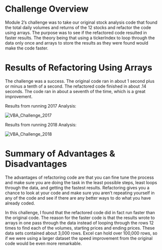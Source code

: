 # Challenge Overview

Module 2’s challenge was to take our original stock analysis code that found the total daily volumes and returns of the 12 stocks and refactor the code using arrays. The purpose was to see if the refactored code resulted in faster results. The theory being that using a tickerIndex to loop through the data only once and arrays to store the results as they were found would make the code faster.

# Results of Refactoring Using Arrays

The challenge was a success. The original code ran in about 1 second plus or minus a tenth of a second. The refactored code finished in about .14 seconds. The code ran in about a seventh of the time, which is a great improvement. 
  
Results from running 2017 Analysis:

![VBA_Challenge_2017](https://user-images.githubusercontent.com/95837693/148323908-5d47a950-35be-4645-8bb8-20323e9f9383.PNG)

Results from running 2018 Analysis:

![VBA_Challenge_2018](https://user-images.githubusercontent.com/95837693/148323915-e0d7ee83-5332-4906-a2e6-f07330d405a3.PNG)

# Summary of Advantages & Disadvantages

The advantages of refactoring code are that you can fine tune the process and make sure you are doing the task in the least possible steps, least loops through the data, and getting the fastest results. Refactoring gives you a chance to look at your code and make sure you aren’t repeating yourself in any of the code and see if there are any better ways to do what you have already coded.
  
In this challenge, I found that the refactored code did in fact run faster than the original code. The reason for the faster code is that the results wrote to arrays in one pass through the data instead of looping through the rows 12 times to find each of the volumes, starting prices and ending prices. These data sets contained about 3,000 rows. Excel can hold over 100,000 rows, so if we were using a larger dataset the speed improvement from the original code would be even more remarkable.
